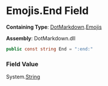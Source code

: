 # Emojis\.End Field

**Containing Type**: [DotMarkdown](../../README.md)\.[Emojis](../README.md)

**Assembly**: DotMarkdown\.dll

```csharp
public const string End = ":end:"
```

### Field Value

System\.[String](https://docs.microsoft.com/en-us/dotnet/api/system.string)